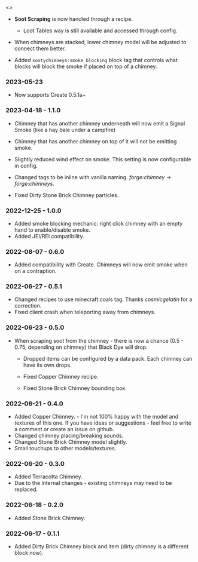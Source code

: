 <>
- **Soot Scraping** is now handled through a recipe.
  - Loot Tables way is still available and accessed through config.

- When chimneys are stacked, lower chimney model will be adjusted to connect them better.
- Added `sootychimneys:smoke_blocking` block tag that controls what blocks will block the smoke if placed on top of a chimney.

### 2023-05-23
- Now supports Create 0.5.1a+

### 2023-04-18 - 1.1.0
- Chimney that has another chimney underneath will now emit a Signal Smoke (like a hay bale under a campfire)
- Chimney that has another chimney on top of it will not be emitting smoke.
- Slightly reduced wind effect on smoke. This setting is now configurable in config.
- Changed tags to be inline with vanilla naming. _forge:chimney_ -> _forge:chimneys_.

- Fixed Dirty Stone Brick Chimney particles.

### 2022-12-25 - 1.0.0
- Added smoke blocking mechanic: right click chimney with an empty hand to enable/disable smoke.
- Added JEI/REI compatibility.

### 2022-08-07 - 0.6.0
- Added compatibility with Create. Chimneys will now emit smoke when on a contraption.

### 2022-06-27 - 0.5.1

- Changed recipes to use minecraft:coals tag. Thanks *cosmicgelatin* for a correction.
- Fixed client crash when teleporting away from chimneys.

### 2022-06-23 - 0.5.0

- When scraping soot from the chimney - there is now a chance (0.5 - 0.75, depending on chimney) that Black Dye will drop.
  - Dropped items can be configured by a data pack. Each chimney can have its own drops.


  - Fixed Copper Chimney recipe.
  - Fixed Stone Brick Chimney bounding box.


### 2022-06-21 - 0.4.0

- Added Copper Chimney. - I'm not 100% happy with the model and textures of this one. If you have ideas or suggestions - feel free to write a comment or create an issue on github.
- Changed chimney placing/breaking sounds.
- Changed Stone Brick Chimney model slightly.
- Small touchups to other models/textures.


### 2022-06-20 - 0.3.0
- Added Terracotta Chimney.
- Due to the internal changes - existing chimneys may need to be replaced.


### 2022-06-18 - 0.2.0
- Added Stone Brick Chimney.


### 2022-06-17 - 0.1.1
- Added Dirty Brick Chimney block and item (dirty chimney is a different block now).